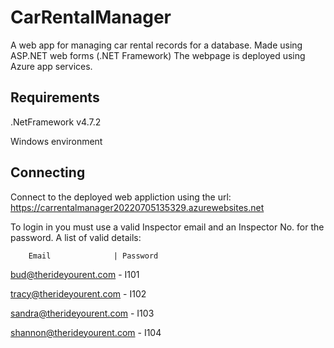# CarRentalManager
A web app for managing car rental records for a database.
Made using ASP.NET web forms (.NET Framework)
The webpage is deployed using Azure app services.

## Requirements
.NetFramework v4.7.2

Windows environment

## Connecting
Connect to the deployed web appliction using the url:
https://carrentalmanager20220705135329.azurewebsites.net

To login in you must use a valid Inspector email and an Inspector No. for the password.
A list of valid details:

        Email              | Password
        
bud@therideyourent.com     -   I101

tracy@therideyourent.com   -   I102

sandra@therideyourent.com  -   I103

shannon@therideyourent.com -   I104


